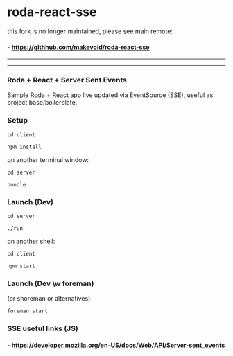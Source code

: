 # roda-react-sse

this fork is no longer maintained, please see main remote: 

#### - https://githhub.com/makevoid/roda-react-sse

---

---

### Roda + React + Server Sent Events

Sample Roda + React app live updated via EventSource (SSE), useful as project base/boilerplate.


### Setup

```
cd client

npm install
```

on another terminal window:

```
cd server

bundle
```

### Launch (Dev)

```
cd server

./run
```

on another shell:

```
cd client

npm start
```

### Launch (Dev \w foreman)

(or shoreman or alternatives)

```
foreman start
```


### SSE useful links (JS)

#### - https://developer.mozilla.org/en-US/docs/Web/API/Server-sent_events
